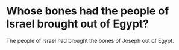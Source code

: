 # Whose bones had the people of Israel brought out of Egypt?

The people of Israel had brought the bones of Joseph out of Egypt.
